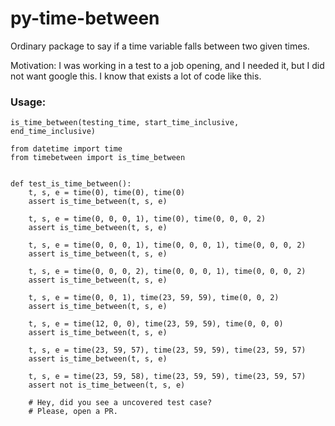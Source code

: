 # py-time-between
Ordinary package to say if a time variable falls between two given times.  

Motivation: I was working in a test to a job opening, and I needed it, but I did not want google this. I know that exists a lot of code like this.  

### Usage:
`is_time_between(testing_time, start_time_inclusive, end_time_inclusive)`

```
from datetime import time
from timebetween import is_time_between


def test_is_time_between():
    t, s, e = time(0), time(0), time(0)
    assert is_time_between(t, s, e)

    t, s, e = time(0, 0, 0, 1), time(0), time(0, 0, 0, 2)
    assert is_time_between(t, s, e)

    t, s, e = time(0, 0, 0, 1), time(0, 0, 0, 1), time(0, 0, 0, 2)
    assert is_time_between(t, s, e)

    t, s, e = time(0, 0, 0, 2), time(0, 0, 0, 1), time(0, 0, 0, 2)
    assert is_time_between(t, s, e)

    t, s, e = time(0, 0, 1), time(23, 59, 59), time(0, 0, 2)
    assert is_time_between(t, s, e)

    t, s, e = time(12, 0, 0), time(23, 59, 59), time(0, 0, 0)
    assert is_time_between(t, s, e)

    t, s, e = time(23, 59, 57), time(23, 59, 59), time(23, 59, 57)
    assert is_time_between(t, s, e)

    t, s, e = time(23, 59, 58), time(23, 59, 59), time(23, 59, 57)
    assert not is_time_between(t, s, e)

    # Hey, did you see a uncovered test case?
    # Please, open a PR.

```
